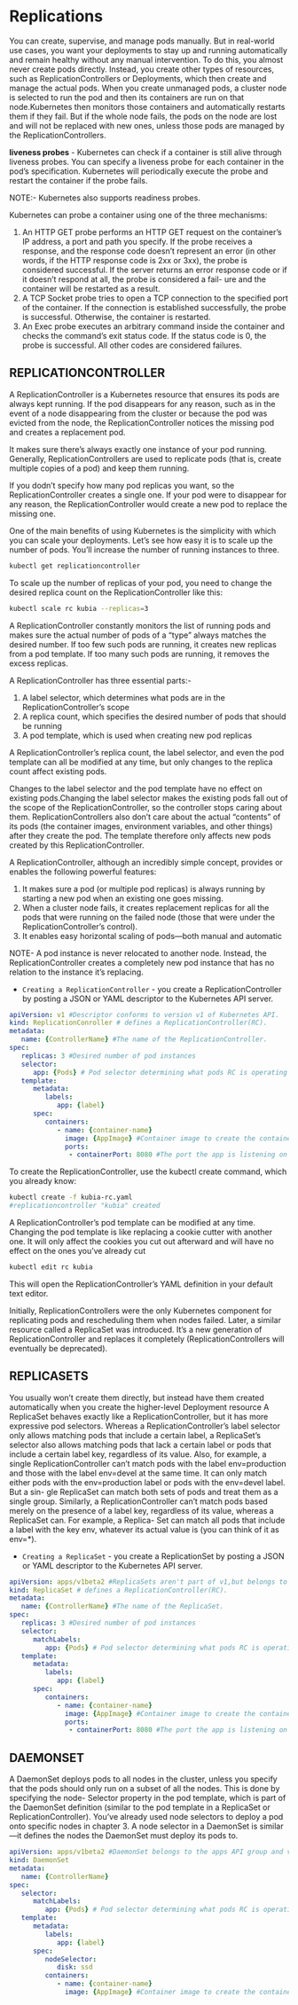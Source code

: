 # Replications

You can create, supervise, and manage pods manually. But in real-world use cases, you want your deployments to stay up and running automatically and remain healthy without any manual intervention. To do this, you almost never create pods directly. Instead, you create other types of resources, such as ReplicationControllers or Deployments, which then create and manage the actual pods.
When you create unmanaged pods, a cluster node is selected to run the pod and then its containers are run on that node.Kubernetes then monitors those containers and automatically restarts them if they fail. But if the whole node fails, the pods on the node are lost and will not be replaced with new ones, unless those pods are managed by the ReplicationControllers.

**liveness probes** - Kubernetes can check if a container is still alive through liveness probes. You can specify a liveness probe for each container in the pod’s specification. Kubernetes will periodically execute the probe and restart the container if the probe fails.

NOTE:- Kubernetes also supports readiness probes.

Kubernetes can probe a container using one of the three mechanisms:
1. An HTTP GET probe performs an HTTP GET request on the container’s IP address, a port and path you specify. If the probe receives a response, and the response code doesn’t represent an error (in other words, if the HTTP response
code is 2xx or 3xx), the probe is considered successful. If the server returns an
error response code or if it doesn’t respond at all, the probe is considered a fail-
ure and the container will be restarted as a result.
2. A TCP Socket probe tries to open a TCP connection to the specified port of the
container. If the connection is established successfully, the probe is successful.
Otherwise, the container is restarted.
3. An Exec probe executes an arbitrary command inside the container and checks
the command’s exit status code. If the status code is 0, the probe is successful.
All other codes are considered failures.

## REPLICATIONCONTROLLER

A ReplicationController is a Kubernetes resource that ensures its pods are always kept running. If the pod disappears for any reason, such as in the event of a node disappearing from the cluster or because the pod was evicted from the node, the ReplicationController notices the missing pod and creates a replacement pod.

It makes sure there’s always exactly one instance of your pod running. Generally, ReplicationControllers are used to replicate pods (that is, create multiple copies of a pod) and keep them running.

If you dodn’t specify how many pod replicas you want, so the ReplicationController creates a single one. If your pod were to disappear for any reason, the
ReplicationController would create a new pod to replace the missing one.

One of the main benefits of using Kubernetes is the simplicity with which you can scale your deployments. Let’s see how easy it is to scale up the number of pods. You’ll
increase the number of running instances to three.

```bash
kubectl get replicationcontroller
```

To scale up the number of replicas of your pod, you need to change the desired replica count on the ReplicationController like this:

```bash
kubectl scale rc kubia --replicas=3
```

A ReplicationController constantly monitors the list of running pods and makes sure the actual number of pods of a “type” always matches the desired number. If too few
such pods are running, it creates new replicas from a pod template. If too many such pods are running, it removes the excess replicas.

A ReplicationController has three essential parts:-

1. A label selector, which determines what pods are in the ReplicationController’s scope
2. A replica count, which specifies the desired number of pods that should be running
3. A pod template, which is used when creating new pod replicas

A ReplicationController’s replica count, the label selector, and even the pod template can all be modified at any time, but only changes to the replica count affect existing pods.

Changes to the label selector and the pod template have no effect on existing pods.Changing the label selector makes the existing pods fall out of the scope of the
ReplicationController, so the controller stops caring about them. ReplicationControllers also don’t care about the actual “contents” of its pods (the container images,
environment variables, and other things) after they create the pod. The template therefore only affects new pods created by this ReplicationController.

A ReplicationController, although an incredibly simple concept, provides or enables the following powerful features:

1. It makes sure a pod (or multiple pod replicas) is always running by starting a new pod when an existing one goes missing.
2. When a cluster node fails, it creates replacement replicas for all the pods that were running on the failed node (those that were under the ReplicationController’s control).
3. It enables easy horizontal scaling of pods—both manual and automatic

NOTE- A pod instance is never relocated to another node. Instead, the ReplicationController creates a completely new pod instance that has no relation to the instance it’s replacing.

- `Creating a ReplicationController` - you create a ReplicationController by posting a JSON or YAML descriptor to the Kubernetes API server.

```yaml
apiVersion: v1 #Descriptor conforms to version v1 of Kubernetes API.
kind: ReplicationConroller # defines a ReplicationController(RC).
metadata:
   name: {ControllerName} #The name of the ReplicationController.
spec:
   replicas: 3 #Desired number of pod instances
   selector:
      app: {Pods} # Pod selector determining what pods RC is operating on
   template:
      metadata:
         labels:
            app: {label}
      spec:
         containers:
            - name: {container-name}
              image: {AppImage} #Container image to create the container from
              ports:
               - containerPort: 8080 #The port the app is listening on
```

To create the ReplicationController, use the kubectl create command, which you
already know:

```bash
kubectl create -f kubia-rc.yaml
#replicationcontroller "kubia" created
```

A ReplicationController’s pod template can be modified at any time. Changing the pod
template is like replacing a cookie cutter with another one. It will only affect the cookies
you cut out afterward and will have no effect on the ones you’ve already cut

```bash
kubectl edit rc kubia
```

This will open the ReplicationController’s YAML definition in your default text editor.

Initially, ReplicationControllers were the only Kubernetes component for replicating
pods and rescheduling them when nodes failed. Later, a similar resource called a
ReplicaSet was introduced. It’s a new generation of ReplicationController and
replaces it completely (ReplicationControllers will eventually be deprecated).

## REPLICASETS

You usually won’t create them directly, but instead have them created automatically when you create the higher-level Deployment resource
A ReplicaSet behaves exactly like a ReplicationController, but it has more expressive
pod selectors. Whereas a ReplicationController’s label selector only allows matching
pods that include a certain label, a ReplicaSet’s selector also allows matching pods
that lack a certain label or pods that include a certain label key, regardless of
its value.
Also, for example, a single ReplicationController can’t match pods with the label
env=production and those with the label env=devel at the same time. It can only match
either pods with the env=production label or pods with the env=devel label. But a sin-
gle ReplicaSet can match both sets of pods and treat them as a single group.
Similarly, a ReplicationController can’t match pods based merely on the presence
of a label key, regardless of its value, whereas a ReplicaSet can. For example, a Replica-
Set can match all pods that include a label with the key env, whatever its actual value is
(you can think of it as env=*).

- `Creating a ReplicaSet` - you create a ReplicationSet by posting a JSON or YAML descriptor to the Kubernetes API server.

```yaml
apiVersion: apps/v1beta2 #ReplicaSets aren't part of v1,but belongs to the apps API group and version v1beta2
kind: ReplicaSet # defines a ReplicationController(RC).
metadata:
   name: {ControllerName} #The name of the ReplicaSet.
spec:
   replicas: 3 #Desired number of pod instances
   selector:
      matchLabels:
         app: {Pods} # Pod selector determining what pods RC is operating on
   template:
      metadata:
         labels:
            app: {label}
      spec:
         containers:
            - name: {container-name}
              image: {AppImage} #Container image to create the container from
              ports:
               - containerPort: 8080 #The port the app is listening on
```

## DAEMONSET

A DaemonSet deploys pods to all nodes in the cluster, unless you specify that the pods
should only run on a subset of all the nodes. This is done by specifying the node-
Selector property in the pod template, which is part of the DaemonSet definition
(similar to the pod template in a ReplicaSet or ReplicationController).
You’ve already used node selectors to deploy a pod onto specific nodes in chapter 3.
A node selector in a DaemonSet is similar—it defines the nodes the DaemonSet must
deploy its pods to.

```yaml
apiVersion: apps/v1beta2 #DaemonSet belongs to the apps API group and version v1beta2
kind: DaemonSet
metadata:
   name: {ControllerName}
spec:
   selector:
      matchLabels:
         app: {Pods} # Pod selector determining what pods RC is operating on
   template:
      metadata:
         labels:
            app: {label}
      spec:
         nodeSelector:
            disk: ssd
         containers:
            - name: {container-name}
              image: {AppImage} #Container image to create the container from.
```


